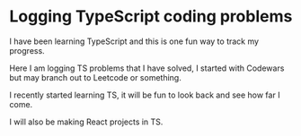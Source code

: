 # Logging TypeScript coding problems

I have been learning TypeScript and this is one fun way to track my progress.

Here I am logging TS problems that I have solved, I started with Codewars but may branch out to Leetcode or something.

I recently started learning TS, it will be fun to look back and see how far I come.

I will also be making React projects in TS.
